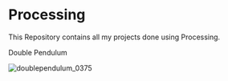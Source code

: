 # Processing
This Repository contains all my projects done using Processing.

Double Pendulum

![doublependulum_0375](https://user-images.githubusercontent.com/83541306/136766475-2dcf247b-0567-4eb7-a070-d273e7024b77.png)

